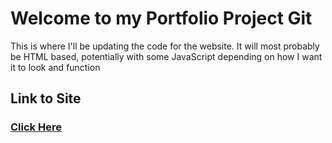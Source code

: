 # Welcome to my Portfolio Project Git

This is where I'll be updating the code for the website. 
It will most probably be HTML based, potentially with some JavaScript depending on how I want it to look and function

## Link to Site

### [Click Here](https://copereira.github.io)
